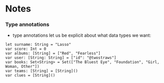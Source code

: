# Notes

### Type annotations

- type annotations let us be explicit about what data types we want:
```
let surname: String = "Lasso"
var score: Int = 0
var albums: [String] = ["Red", "Fearless"]
var user: [String: String] = ["id": "@twostraws"]
var books: Set<String> = Set(["The Bluest Eye", "Foundation", "Girl, Woman, Other"])
var teams: [String] = [String]()
var clues = [String]()
```